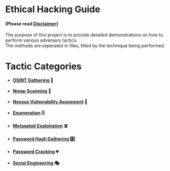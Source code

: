 # Ethical Hacking Guide  
#### (Please read <a href="https://github.com/jycybersec/Ethical-Hacking-Guide/blob/main/Disclaimer.md">Disclaimer</a>)

The purpose of this project is to provide detailed demonstrations on how to perform various adversary tactics. </br>
The methods are seperated in files, titled by the technique being performed.

# Tactic Categories

- <b><a href="https://github.com/jycybersec/Ethical-Hacking-Guide/blob/main/OSINT%20Gathering.md"> OSINT Gathering</a> 🔎</b></br> </br>
- <b><a href="https://github.com/jycybersec/Ethical-Hacking-Guide/blob/main/Nmap%20Scanning.md"> Nmap Scanning</a> 🦠</b></br> </br>
- <b><a href="https://github.com/jycybersec/Ethical-Hacking-Guide/blob/main/Nessus%20Vulnerability%20Assesment.md"> Nessus Vulnerability Assesment</a> 🐞</b></br> </br>
- <b><a href="https://github.com/jycybersec/Ethical-Hacking-Guide/blob/main/Enumeration.md"> Enumeration</a> 🗄️</b></br> </br>
- <b><a href="https://github.com/jycybersec/Ethical-Hacking-Guide/blob/main/Metasploit%20Exploitation.md"> Metasploit Exploitation</a> ☠️</b></br> </br>
- <b><a href="https://github.com/jycybersec/Ethical-Hacking-Guide/blob/main/Password%20Hash%20Gathering.md"> Password Hash Gathering</a> #️⃣</b></br> </br>
- <b><a href="https://github.com/jycybersec/Ethical-Hacking-Guide/blob/main/Password%20Cracking.md"> Password Cracking</a> 💔</b></br> </br>
- <b><a href="https://github.com/jycybersec/Ethical-Hacking-Guide/blob/main/Social%20Engineering.md"> Social Engineering </a> 🎭</b></br> </br>
